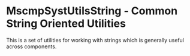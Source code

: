 # MscmpSystUtilsString - Common String Oriented Utilities

<!-- MDOC !-->

This is a set of utilities for working with strings which is generally
useful across components.
